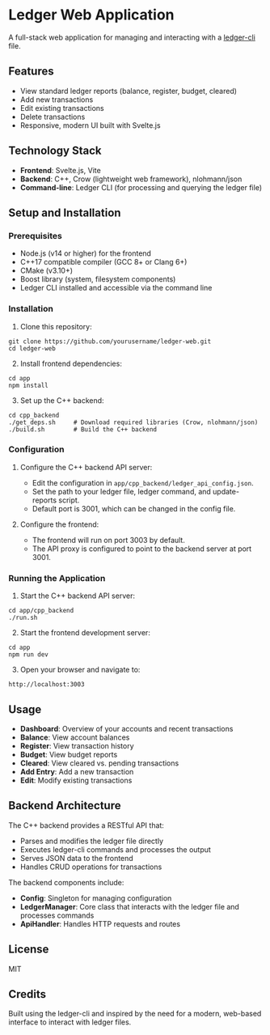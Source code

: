 # Ledger Web Application

A full-stack web application for managing and interacting with a [ledger-cli](https://ledger-cli.org/) file.

## Features

- View standard ledger reports (balance, register, budget, cleared)
- Add new transactions
- Edit existing transactions
- Delete transactions
- Responsive, modern UI built with Svelte.js

## Technology Stack

- **Frontend**: Svelte.js, Vite
- **Backend**: C++, Crow (lightweight web framework), nlohmann/json
- **Command-line**: Ledger CLI (for processing and querying the ledger file)

## Setup and Installation

### Prerequisites

- Node.js (v14 or higher) for the frontend
- C++17 compatible compiler (GCC 8+ or Clang 6+)
- CMake (v3.10+)
- Boost library (system, filesystem components)
- Ledger CLI installed and accessible via the command line

### Installation

1. Clone this repository:
```
git clone https://github.com/yourusername/ledger-web.git
cd ledger-web
```

2. Install frontend dependencies:
```
cd app
npm install
```

3. Set up the C++ backend:
```
cd cpp_backend
./get_deps.sh     # Download required libraries (Crow, nlohmann/json)
./build.sh        # Build the C++ backend
```

### Configuration

1. Configure the C++ backend API server:
   - Edit the configuration in `app/cpp_backend/ledger_api_config.json`.
   - Set the path to your ledger file, ledger command, and update-reports script.
   - Default port is 3001, which can be changed in the config file.

2. Configure the frontend:
   - The frontend will run on port 3003 by default.
   - The API proxy is configured to point to the backend server at port 3001.

### Running the Application

1. Start the C++ backend API server:
```
cd app/cpp_backend
./run.sh
```

2. Start the frontend development server:
```
cd app
npm run dev
```

3. Open your browser and navigate to:
```
http://localhost:3003
```

## Usage

- **Dashboard**: Overview of your accounts and recent transactions
- **Balance**: View account balances
- **Register**: View transaction history
- **Budget**: View budget reports
- **Cleared**: View cleared vs. pending transactions
- **Add Entry**: Add a new transaction
- **Edit**: Modify existing transactions

## Backend Architecture

The C++ backend provides a RESTful API that:
- Parses and modifies the ledger file directly
- Executes ledger-cli commands and processes the output
- Serves JSON data to the frontend
- Handles CRUD operations for transactions

The backend components include:
- **Config**: Singleton for managing configuration
- **LedgerManager**: Core class that interacts with the ledger file and processes commands
- **ApiHandler**: Handles HTTP requests and routes

## License

MIT

## Credits

Built using the ledger-cli and inspired by the need for a modern, web-based interface to interact with ledger files. 